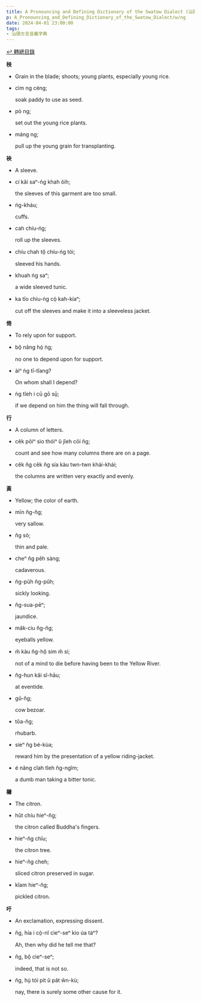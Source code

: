 ```yaml
---
title: A Pronouncing and Defining Dictionary of the Swatow Dialect (汕頭方言音義字典) / ng
p: A_Pronouncing_and_Defining_Dictionary_of_the_Swatow_Dialect/w/ng
date: 2024-04-01 23:00:00
tags: 
- 汕頭方言音義字典
---
```


[↩️ 轉總目錄](/A_Pronouncing_and_Defining_Dictionary_of_the_Swatow_Dialect)


**秧**
- Grain in the blade; shoots; young plants, especially young rice.

- cìm ng céng;

  soak paddy to use as seed.

- pò ng;

  set out the young rice plants.

- máng ng;

  pull up the young grain for transplanting.

**袂**
- A sleeve.

- cí kâi saⁿ-ńg khah ôih;

  the sleeves of this garment are too small.

- ńg-kháu;

  cuffs.

- cah chíu-ńg;

  roll up the sleeves.

- chíu chah tŏ̤ chíu-ńg tói;

  sleeved his hands.

- khuah ńg saⁿ;

  a wide sleeved tunic.

- ka tīo chíu-ńg cò̤ kah-kíaⁿ;

  cut off the sleeves and make it into a sleeveless jacket.

**倚**
- To rely upon for support.

- bô̤ nâng hó̤ ǹg;

  no one to depend upon for support.

- àiⁿ ǹg tī-tîang?

  On whom shall I depend?

- ǹg tîeh i cū gō sṳ̄;

  if we depend on him the thing will fall through.

**行**
- A column of letters.

- cêk pôiⁿ sìo thóiⁿ ŭ jîeh cōi n̂g;

  count and see how many columns there are on a page.

- cêk n̂g cêk n̂g sía kàu twn-twn khái-khái;

  the columns are written very exactly and evenly.

**黃**
- Yellow; the color of earth.

- mīn n̂g-n̂g;

  very sallow.

- n̂g sò;

  thin and pale.

- cheⁿ n̂g pêh sàng;

  cadaverous.

- n̂g-pûh n̂g-pûh;

  sickly looking.

- n̂g-sua-pēⁿ;

  jaundice.

- mâk-ciu n̂g-n̂g;

  eyeballs yellow.

- m̄ kàu n̂g-hô̤ sim m̄ sí;

  not of a mind to die before having been to the Yellow River. 

- n̂g-hun kâi sî-hāu;

  at eventide.

- gû-n̂g;

  cow bezoar.

- tōa-n̂g;

  rhubarb.

- síeⁿ n̂g bé-kùa;

  reward him by the presentation of a yellow riding-jacket.

- é nâng cîah tîeh n̂g-ngîm;

  a dumb man taking a bitter tonic.

**櫞**
- The citron.

- hût chíu hieⁿ-n̂g;

  the citron called Buddha's fingers.

- hieⁿ-n̂g chīu;

  the citron tree.

- hieⁿ-n̂g cheh;

  sliced citron preserved in sugar.

- kîam hieⁿ-n̂g;

  pickled citron.

**吁**
- An exclamation, expressing dissent.

- n̆g, hía i cò̤-nî cìeⁿ-seⁿ kio úa tàⁿ?

  Ah, then why did he tell me that?

- n̆g, bô̤ cìeⁿ-seⁿ;

  indeed, that is not so.

- n̆g, hṳ́ tói pit ŭ pât ŵn-kù;

  nay, there is surely some other cause for it.